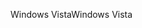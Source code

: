 <span data-ttu-id="fa2e7-101">Windows Vista</span><span class="sxs-lookup"><span data-stu-id="fa2e7-101">Windows Vista</span></span>